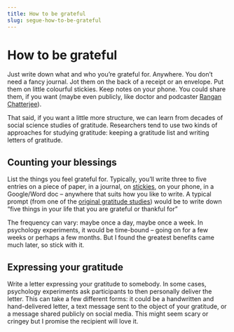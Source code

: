 ```yaml
---
title: How to be grateful  
slug: segue-how-to-be-grateful  
---
```

# How to be grateful

Just write down what and who you’re grateful for. Anywhere. You don’t need a fancy journal. Jot them on the back of a receipt or an envelope. Put them on little colourful stickies. Keep notes on your phone. You could share them, if you want (maybe even publicly, like doctor and podcaster [Rangan Chatterjee](https://www.instagram.com/p/DAtHKoMsckO/)).

That said, if you want a little more structure, we can learn from decades of social science studies of gratitude. Researchers tend to use two kinds of approaches for studying gratitude: keeping a gratitude list and writing letters of gratitude.

## Counting your blessings

List the things you feel grateful for. Typically, you’ll write three to five entries on a piece of paper, in a journal, on [stickies](https://en.wikipedia.org/wiki/Post-it_note), on your phone, in a Google/Word doc – anywhere that suits how you like to write. A typical prompt (from one of the [original gratitude studies](https://greatergood.berkeley.edu/pdfs/GratitudePDFs/6Emmons-BlessingsBurdens.pdf)) would be to write down “five things in your life that you are grateful or thankful for”

The frequency can vary: maybe once a day, maybe once a week. In psychology experiments, it would be time-bound – going on for a few weeks or perhaps a few months. But I found the greatest benefits came much later, so stick with it.

## Expressing your gratitude

Write a letter expressing your gratitude to somebody. In some cases, psychology experiments ask participants to then personally deliver the letter. This can take a few different forms: it could be a handwritten and hand-delivered letter, a text message sent to the object of your gratitude, or a message shared publicly on social media. This might seem scary or cringey but I promise the recipient will love it.

